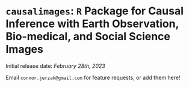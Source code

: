 # `causalimages`: `R` Package for Causal Inference with Earth Observation, Bio-medical, and Social Science Images 

Initial release date: *February 28th, 2023*

Email `connor.jerzak@gmail.com` for feature requests, or add them here!
